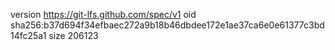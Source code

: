 version https://git-lfs.github.com/spec/v1
oid sha256:b37d694f34efbaec272a9b18b46dbdee172e1ae37ca6e0e61377c3bd14fc25a1
size 206123

